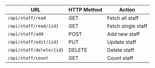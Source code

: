 | URL                      | HTTP Method | Action             |
| ------------------------ | ----------- | ------------------ |
| `/api/staff/read`        | GET         | Fetch all staff    |
| `/api/staff/read/{id}`   | GET         | Fetch single staff |
| `/api/staff/add`         | POST        | Add new staff      |
| `/api/staff/edit/{id}`   | PUT         | Update staff       |
| `/api/staff/delete/{id}` | DELETE      | Delete staff       |
| `/api/staff/count`       | GET         | Count staff        |
